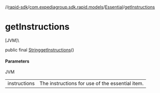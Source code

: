 //[rapid-sdk](../../../index.md)/[com.expediagroup.sdk.rapid.models](../index.md)/[Essential](index.md)/[getInstructions](get-instructions.md)

# getInstructions

[JVM]\

public final [String](https://docs.oracle.com/javase/8/docs/api/java/lang/String.html)[getInstructions](get-instructions.md)()

#### Parameters

JVM

| | |
|---|---|
| instructions | The instructions for use of the essential item. |
